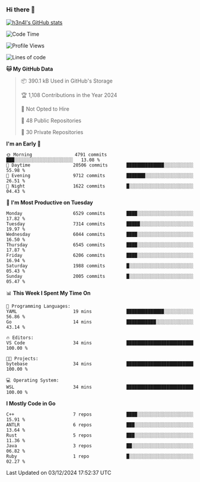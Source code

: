 ### Hi there 👋

[![h3n4l's GitHub stats](https://github-readme-stats.vercel.app/api?username=h3n4l&count_private=true&show_icons=true&theme=radical)](https://github.com/h3n4l/github-readme-stats)

<!--START_SECTION:waka-->
![Code Time](http://img.shields.io/badge/Code%20Time-2%2C015%20hrs%2010%20mins-blue)

![Profile Views](http://img.shields.io/badge/Profile%20Views-1-blue)

![Lines of code](https://img.shields.io/badge/From%20Hello%20World%20I%27ve%20Written-13.7%20million%20lines%20of%20code-blue)

**🐱 My GitHub Data** 

> 📦 390.1 kB Used in GitHub's Storage 
 > 
> 🏆 1,108 Contributions in the Year 2024
 > 
> 🚫 Not Opted to Hire
 > 
> 📜 48 Public Repositories 
 > 
> 🔑 30 Private Repositories 
 > 
**I'm an Early 🐤** 

```text
🌞 Morning                4791 commits        ███░░░░░░░░░░░░░░░░░░░░░░   13.08 % 
🌆 Daytime                20506 commits       ██████████████░░░░░░░░░░░   55.98 % 
🌃 Evening                9712 commits        ███████░░░░░░░░░░░░░░░░░░   26.51 % 
🌙 Night                  1622 commits        █░░░░░░░░░░░░░░░░░░░░░░░░   04.43 % 
```
📅 **I'm Most Productive on Tuesday** 

```text
Monday                   6529 commits        ████░░░░░░░░░░░░░░░░░░░░░   17.82 % 
Tuesday                  7314 commits        █████░░░░░░░░░░░░░░░░░░░░   19.97 % 
Wednesday                6044 commits        ████░░░░░░░░░░░░░░░░░░░░░   16.50 % 
Thursday                 6545 commits        ████░░░░░░░░░░░░░░░░░░░░░   17.87 % 
Friday                   6206 commits        ████░░░░░░░░░░░░░░░░░░░░░   16.94 % 
Saturday                 1988 commits        █░░░░░░░░░░░░░░░░░░░░░░░░   05.43 % 
Sunday                   2005 commits        █░░░░░░░░░░░░░░░░░░░░░░░░   05.47 % 
```


📊 **This Week I Spent My Time On** 

```text
💬 Programming Languages: 
YAML                     19 mins             ██████████████░░░░░░░░░░░   56.86 % 
Go                       14 mins             ███████████░░░░░░░░░░░░░░   43.14 % 

🔥 Editors: 
VS Code                  34 mins             █████████████████████████   100.00 % 

🐱‍💻 Projects: 
bytebase                 34 mins             █████████████████████████   100.00 % 

💻 Operating System: 
WSL                      34 mins             █████████████████████████   100.00 % 
```

**I Mostly Code in Go** 

```text
C++                      7 repos             ████░░░░░░░░░░░░░░░░░░░░░   15.91 % 
ANTLR                    6 repos             ███░░░░░░░░░░░░░░░░░░░░░░   13.64 % 
Rust                     5 repos             ███░░░░░░░░░░░░░░░░░░░░░░   11.36 % 
Java                     3 repos             ██░░░░░░░░░░░░░░░░░░░░░░░   06.82 % 
Ruby                     1 repo              █░░░░░░░░░░░░░░░░░░░░░░░░   02.27 % 
```




 Last Updated on 03/12/2024 17:52:37 UTC
<!--END_SECTION:waka-->

